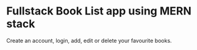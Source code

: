 # Fullstack Book List app using MERN stack

Create an account, login, add, edit or delete your favourite books.
